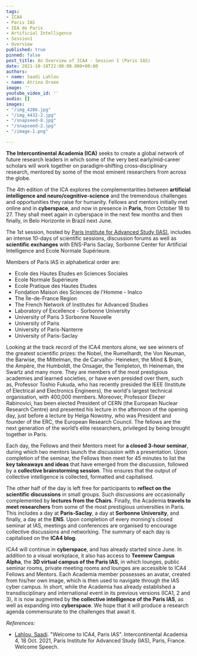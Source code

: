```yaml
---
tags:
- ICA4
- Paris IAS
- IEA de Paris
- Artificial Intelligence
- Session1
- Overview
published: true
pinned: false
post_title: An Overview of ICA4 - Session 1 (Paris IAS)
date: 2021-10-18T22:00:00.000+00:00
authors:
- name: Saadi Lahlou
- name: Atrina Oraee
image: ''
youtube_video_id: ''
audio: []
images:
- "/img_4286.jpg"
- "/img_4432-2.jpg"
- "/snapseed-8.jpg"
- "/snapseed-2.jpg"
- "/image-1.png"

---
```

**The Intercontinental Academia (ICA)** seeks to create a global network of future research leaders in which some of the very best early/mid‐career scholars will work together on paradigm‐shifting cross‐disciplinary research, mentored by some of the most eminent researchers from across the globe. <!--more-->

The 4th edition of the ICA explores the complementarities between **artificial intelligence and neuro/cognitive-science** and the tremendous challenges and opportunities they raise for humanity. Fellows and mentors initially met online and in **cyberspace**, and now in presence in **Paris**, from October 18 to 27. They shall meet again in cyberspace in the next few months and then finally, in Belo Horizonte in Brazil next June.

The 1st session, hosted by [Paris Institute for Advanced Study (IAS)](https://www.paris-iea.fr/en/ "Paris IAS"), includes an intense 10-days of scientific sessions, discussion forums as well as **scientific exchanges** with ENS-Paris Saclay, Sorbonne Center for Artificial Intelligence and Ecole Normale Supérieure.

Members of Paris IAS in alphabetical order are:

* Ecole des Hautes Etudes en Sciences Sociales
* Ecole Normale Supérieure
* Ecole Pratique des Hautes Etudes
* Fondation Maison des Sciences de l'Homme - Inalco
* The Île-de-France Region
* The French Network of Institutes for Advanced Studies
* Laboratory of Excellence - Sorbonne University
* University of Paris 3 Sorbonne Nouvelle
* University of Paris
* University of Paris-Nanterre
* University of Paris-Saclay

Looking at the track record of the ICA4 mentors alone, we see winners of the greatest scientific prizes: the Nobel, the Rumelhardt, the Von Neuman, the Barwise, the Mittelman, the de Carvalho- Heineken, the Mind & Brain, the Ampère, the Humboldt, the Onsager, the Templeton, th Heineman, the Swartz and many more. They are members of the most prestigious academies and learned societies, or have even presided over them, such as, Professor Toshio Fukuda, who has recently presided the IEEE (Institute of Electrical and Electronics Engineers), the world's largest technical organisation, with 400,000 members. Moreover, Professor Eliezer Rabinovici, has been elected President of CERN (the European Nuclear Research Centre) and presented his lecture in the afternoon of the opening day, just before a lecture by Helga Nowotny, who was President and founder of the ERC, the European Research Council. The fellows are the next generation of the world’s elite researchers, privileged by being brought together in Paris.

Each day, the Fellows and their Mentors meet for **a closed 3-hour seminar**, during which two mentors launch the discussion with a presentation. Upon completion of the seminar, the Fellows then meet for 45 minutes to list the **key takeaways and ideas** that have emerged from the discussion, followed by a **collective brainstorming session**. This ensures that the output of collective intelligence is collected, formatted and capitalised.

The other half of the day is left free for participants to **reflect on the scientific discussions** in small groups. Such discussions are occasionally complemented by **lectures from the Chairs**. Finally, the Academia **travels to meet researchers** from some of the most prestigious universities in Paris. This includes a day at **Paris-Saclay**, a day at **Sorbonne University**, and finally, a day at the **ENS**. Upon completion of every morning's closed seminar at IAS, meetings and conferences are organised to encourage collective discussions and networking. The summary of each day is capitalised on the **ICA4 blog**.

ICA4 will continue in **cyberspace**, and has already started since June. In addition to a visual workplace, it also has access to **Teemew Campus Alpha**, the **3D virtual campus of the Paris IAS**, in which lounges, public seminar rooms, private meeting rooms and lounges are accessible to ICA4 Fellows and Mentors. Each Academia member possesses an avatar, created from his/her own image, which is then used to navigate through the IAS cyber campus. In short, while the Academia has already established a transdisciplinary and international event in its previous versions (ICA1, 2 and 3), it is now augmented by t**he collective intelligence of the Paris IAS**, as well as expanding into **cyberspace**. We hope that it will produce a research agenda commensurate to the challenges that await it.

_References:_

* [Lahlou, Saadi](/about/ica4#lahlou "Saadi Lahlou"). "Welcome to ICA4, Paris IAS". Intercontinental Academia 4, 18 Oct. 2021, Paris Institute for Advanced Study (IAS), Paris, France. Welcome Speech.